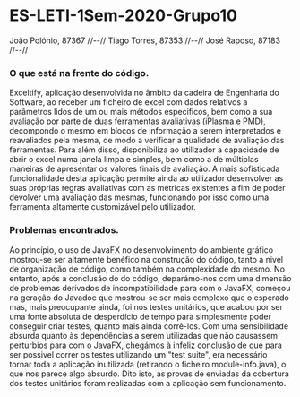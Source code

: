 # ES-LETI-1Sem-2020-Grupo10

João Polónio, 87367 //--//
Tiago Torres, 87353 //--//
José Raposo, 87183  //--//

### O que está na frente do código.

Exceltify, aplicação desenvolvida no âmbito da cadeira de Engenharia do Software, ao receber um ficheiro de excel com dados relativos a parâmetros lidos de um ou mais métodos
especificos, bem como a sua avaliação por parte de duas ferramentas avaliativas (iPlasma e PMD), decompondo o mesmo em blocos de informação a serem interpretados e reavaliados pela
mesma, de modo a verificar a qualidade de avaliação das ferramentas. Para além disso, disponibiliza ao utilizador a capacidade de abrir o excel numa janela limpa e simples, bem
como a de múltiplas maneiras de apresentar os valores finais de avaliação. A mais sofisticada funcionalidade desta aplicação permite ainda ao utilizador desenvolver as suas 
próprias regras avaliativas com as métricas existentes a fim de poder devolver uma avaliação das mesmas, funcionando por isso como uma ferramenta altamente customizável pelo 
utilizador.

### Problemas encontrados.

Ao princípio, o uso de JavaFX no desenvolvimento do ambiente gráfico mostrou-se ser altamente benéfico na construção do código, tanto a nivel de organização de código, como também
na complexidade do mesmo. No entanto, após a conclusão do do código, deparámo-nos com uma dimensão de problemas derivados de incompatibilidade para com o JavaFX, começou na geração
do Javadoc que mostrou-se ser mais complexo que o esperado mas, mais preocupante ainda, foi nos testes unitários, que acabou por ser uma fonte absoluta de desperdício de tempo para
simplesmente poder conseguir criar testes, quanto mais ainda corrê-los. Com uma sensibilidade absurda quanto às dependências a serem utilizadas que não causassem perturbios para 
com o JavaFX, chegámos à infeliz conclusão de que para ser possivel correr os testes utilizando um "test suite", era necessário tornar toda a aplicação inutilizada (retirando o 
ficheiro module-info.java), o que nos parece algo absurdo. Dito isto, as provas de enviadas da cobertura dos testes unitários foram realizadas com a aplicação sem funcionamento.
